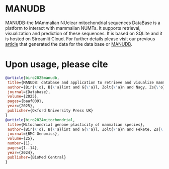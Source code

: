 # MANUDB
MANUDB-the MAmmalian NUclear mitochondrial sequences DataBase is a platform to interact with mammalian NUMTs. It supports retrieval, visualization and prediction of these sequences. It is based on SQLite and it is hosted on Streamlit Cloud. For further details please visit our previous [article](https://bmcgenomics.biomedcentral.com/articles/10.1186/s12864-024-10201-9) that generated the data for the data base  or [MANUDB](https://manudb.streamlit.app).
# Upon usage, please cite
 ``` bib
@article{biro2025manudb,
  title={MANUDB: database and application to retrieve and visualize mammalian NUMTs},
  author={Bir{\'o}, B{\'a}lint and G{\'a}l, Zolt{\'a}n and Nagy, Zs{\'o}fia and Garcia, Juan Francisco and Batbold, Tsend-Ayush and Hoffmann, Orsolya Ivett},
  journal={Database},
  volume={2025},
  pages={baaf009},
  year={2025},
  publisher={Oxford University Press UK}
}
 @article{biro2024mitochondrial,
  title={Mitochondrial genome plasticity of mammalian species},
  author={Bir{\'o}, B{\'a}lint and G{\'a}l, Zolt{\'a}n and Fekete, Zs{\'o}fia and Klecska, Eszter and Hoffmann, Orsolya Ivett},
  journal={BMC Genomics},
  volume={25},
  number={1},
  pages={1--14},
  year={2024},
  publisher={BioMed Central}
}
 ```
